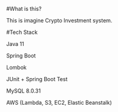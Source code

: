 #What is this?

This is imagine Crypto Investment system.


#Tech Stack

Java 11

Spring Boot

Lombok

JUnit + Spring Boot Test

MySQL 8.0.31

AWS (Lambda, S3, EC2, Elastic Beanstalk)


